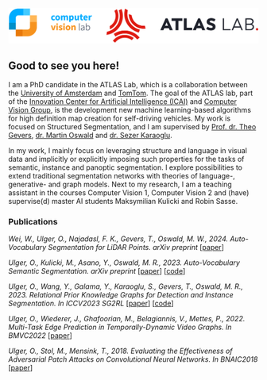 ![ATLAS lab logo](./img/Lab_logos.png)

## Good to see you here!

I am a PhD candidate in the ATLAS Lab, which is a collaboration between the [University of Amsterdam](https://www.uva.nl/) and [TomTom](https://www.tomtom.com/). The goal of the ATLAS lab, part of the [Innovation Center for Artificial Intelligence (ICAI)](https://icai.ai/) and [Computer Vision Group](https://ivi.fnwi.uva.nl/cv/), is the development new machine learning-based algorithms for high definition map creation for self-driving vehicles. My work is focused on Structured Segmentation, and I am supervised by [Prof. dr. Theo Gevers](https://staff.fnwi.uva.nl/th.gevers/), [dr. Martin Oswald](https://people.inf.ethz.ch/moswald/) and [dr. Sezer Karaoglu](http://staff.science.uva.nl/~sezerk).

In my work, I mainly focus on leveraging structure and language in visual data and implicitly or explicitly imposing such properties for the tasks of semantic, instance and panoptic segmentation. I explore possibilities to extend traditional segmentation networks with theories of language-, generative- and graph models. Next to my research, I am a teaching assistant in the courses Computer Vision 1, Computer Vision 2 and (have) supervise(d) master AI students Maksymilian Kulicki and Robin Sasse.

### Publications

_Wei, W.*, Ulger, O.*, Najadasl, F. K., Gevers, T., Oswald, M. W., 2024. Auto-Vocabulary Segmentation for LiDAR Points. arXiv preprint_ [[paper](https://arxiv.org/abs/2406.09126)]

_Ulger, O., Kulicki, M., Asano, Y., Oswald, M. R., 2023. Auto-Vocabulary Semantic Segmentation. arXiv preprint_ [[paper](https://arxiv.org/abs/2312.04539)] [[code](https://github.com/ozzyou/AutoSeg)]

_Ulger, O., Wang, Y., Galama, Y., Karaoglu, S., Gevers, T., Oswald, M. R., 2023. Relational Prior Knowledge Graphs for Detection and Instance Segmentation. In ICCV2023 SG2RL_ [[paper](https://arxiv.org/abs/2310.07573)] [[code](https://github.com/ozzyou/RP-FEM/tree/main)]

_Ulger, O., Wiederer, J., Ghafoorian, M., Belagiannis, V., Mettes, P., 2022. Multi-Task Edge Prediction in Temporally-Dynamic Video Graphs. In BMVC2022_ [[paper](https://arxiv.org/abs/2212.02875)]

_Ulger, O., Stol, M., Mensink, T., 2018. Evaluating the Effectiveness of Adversarial Patch Attacks on Convolutional Neural Networks. In BNAIC2018_ [[paper](https://www.dropbox.com/s/80uo3wsxtgngzmk/Ulger_Stol_Mensink_BNAIC2018.pdf?dl=0)]

